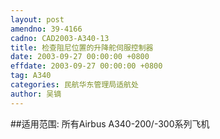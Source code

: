 ```yaml
---
layout: post
amendno: 39-4166
cadno: CAD2003-A340-13
title: 检查阻尼位置的升降舵伺服控制器
date: 2003-09-27 00:00:00 +0800
effdate: 2003-09-27 00:00:00 +0800
tag: A340
categories: 民航华东管理局适航处
author: 吴镝
---
```


##适用范围:
所有Airbus A340-200/-300系列飞机

